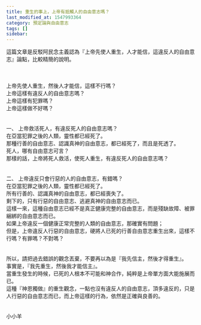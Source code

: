 ```yaml
---
title: 重生的事上，上帝有抵觸人的自由意志嗎？
last_modified_at: 1547993364
category: 預定論與自由意志
tags: []
sidebar: 
---
```


<p>這篇文章是反駁阿民念主義認為『上帝先使人重生，人才能信，這違反人的自由意志』論點，比較精簡的說明。<br/><!--more--><br/><br/><br/>上帝先使人重生，然後人才能信，這樣不行嗎？<br/>上帝這樣有違反人的自由意志嗎？<br/>上帝這樣有犯罪嗎？<br/>上帝這樣做不好嗎？<br/><br/><br/>一、	上帝救活死人，有違反死人的自由意志嗎？<br/>在亞當犯罪之後的人類，靈性都已經死了。<br/>那種行善的自由意志、認識真神的自由意志，都已經死了，而且是死透了。<br/>死人，哪有自由意志可言？<br/>那樣的話，上帝將死人救活，使死人重生，有違反死人的自由意志嗎？<br/><br/><br/>二、	上帝違反只會行惡的人的自由意志，有錯嗎？<br/>在亞當犯罪之後的人類，靈性都已經死了。<br/>所有行善的、認識真神的自由意志，都已經喪失了。<br/>剩下的，只有行惡的自由意志、逃避真神的自由意志而已。<br/>這樣一來，這種自由意志已經不是真正健康完整的自由意志，而是殘缺故障、被罪綑綁的自由意志而已。<br/>如果上帝違反一個健康正常完整的人類的自由意志，那確實有問題；<br/>但是，上帝違反人行惡的自由意志，硬將人已死的行善自由意志重生出來，這樣不行嗎？有罪嗎？不對嗎？<br/><br/><br/>所以，請把過去錯誤的觀念丟棄，不要再以為是『我先信主，然後才得重生』。<br/>事實是，『我先重生，然後我才能信主』。<br/>當重生發生的時候，已死的人根本不可能和神合作，純粹是上帝單方面大能施展而已。<br/>這種『神恩獨做』的重生觀念，一點也沒有違反人的自由意志，頂多違反的，只是人行惡的自由意志而已，而上帝這樣的行為，依然是正確與良善的。<br/><br/><br/>小小羊<br/><br/></p><p> </p><br/><br/>